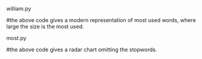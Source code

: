 william.py

#the above code gives a modern representation of most used words, where large the size is the most used.


most.py

#the above code gives a radar chart omitting the stopwords.
